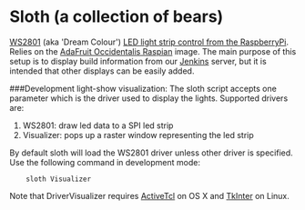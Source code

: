 Sloth (a collection of bears)
=============================
[WS2801](http://www.aliexpress.com/item/5m-roll-LED-digital-flexible-strip-WS2801-IC-256-scale-8-bit-32pcs-5050-RGB-leds/528477260.html
) (aka 'Dream Colour') [LED light strip control from the RaspberryPi](http://learn.adafruit.com/light-painting-with-raspberry-pi/). Relies on
the [AdaFruit Occidentalis Raspian](http://learn.adafruit.com/adafruit-raspberry-pi-educational-linux-distro/overview) image. The main purpose of this setup is to display
build information from our [Jenkins](http://jenkins-ci.org/) server, but it is intended that other displays
can be easily added.

###Development light-show visualization:
The sloth script accepts one parameter which is the driver used to display the lights. Supported drivers are:
  1. WS2801: draw led data to a SPI led strip
  2. Visualizer: pops up a raster window representing the led strip

By default sloth will load the WS2801 driver unless other driver is specified. Use the following command in development mode:

        sloth Visualizer

Note that DriverVisualizer requires [ActiveTcl](http://www.activestate.com/activetcl/downloads) on OS X and [TkInter](https://wiki.python.org/moin/TkInter) on Linux.
